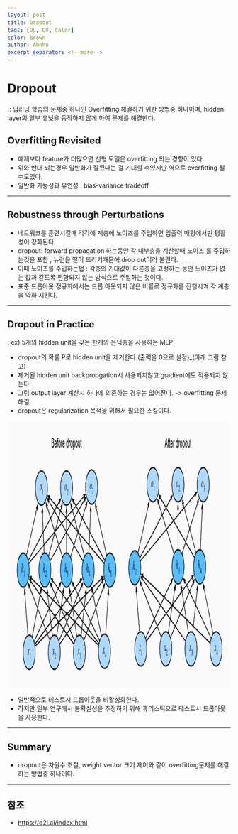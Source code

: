 ```yaml
---
layout: post
title: Dropout
tags: [DL, CV, Color]
color: brown
author: Ahnho
excerpt_separator: <!--more-->
---
```



# Dropout

:: 딥러닝 학습의 문제중 하나인 Overfitting 해결하기 위한 방법중 하나이며, hidden layer의 일부 유닛을 동작하지 않게 하여 문제를 해결한다.


<!--more-->


## Overfitting Revisited

- 예제보다 feature가 더많으면 선형 모델은 overfitting 되는 경향이 있다.
- 위와 반대 되는경우 일반화가 잘됬다는 걸 기대할 수있지만 역으로 overfitting 될 수도있다.
- 일반화 가능성과 유연성 : bias-variance tradeoff

---



## Robustness through Perturbations

- 네트워크를 훈련시킬때 각각에 계층에 노이즈를 주입하면 입출력 매핑에서만 평활성이 강화된다.
- dropout: forward propagation 하는동안 각 내부층을 계산할때 노이즈 를 주입하는것을 포함 , 뉴런을 떨어 뜨리기때문에 drop out이라 불린다.
- 이때 노이즈를 주입하는법 :  각층의 기대값이 다른층을 고정하는 동안 노이즈가 없는 값과 같도록 편향되지 않는 방식으로 주입하는 것이다.
- 표준 드롭아웃 정규화에서는 드롭 아웃되지 않은 비률로 정규화를 진행시켜 각 계층을 약화 시킨다.



---



## Dropout in Practice

: ex) 5개의 hidden unit을 갖는 한개의 은닉층을 사용하는 MLP



- dropout의 확률 P로 hidden unit을 제거한다.(출력을 0으로 설정)_(아래 그림 참고)
- 제거된 hidden unit backpropgation시 사용되지않고 gradient에도 적용되지 않는다.
- 그럼 output layer 계산시 하나에 의존하는 경우는 없어진다. -> overfitting 문제해결
- dropout은 regularization 목적을 위해서 필요한 스킬이다.

<img src= "/_portfolio/dropout.png" width="900px" height="600px" title="image"/>




- 일반적으로 테스트시 드롭아웃을 비활성화한다.
- 하지만 일부 연구에서 불확실성을 추정하기 위해 휴리스틱으로 테스트시 드롭아웃을 사용한다.

---

## Summary

- dropout은 차원수 조절, weight vector 크기 제어와 같이 overfitting문제를 해결하는 방법중 하나이다. 

---

## 참조

- https://d2l.ai/index.html
